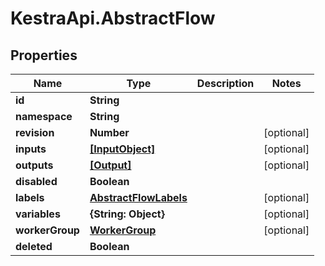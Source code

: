 # KestraApi.AbstractFlow

## Properties

Name | Type | Description | Notes
------------ | ------------- | ------------- | -------------
**id** | **String** |  | 
**namespace** | **String** |  | 
**revision** | **Number** |  | [optional] 
**inputs** | [**[InputObject]**](InputObject.md) |  | [optional] 
**outputs** | [**[Output]**](Output.md) |  | [optional] 
**disabled** | **Boolean** |  | 
**labels** | [**AbstractFlowLabels**](AbstractFlowLabels.md) |  | [optional] 
**variables** | **{String: Object}** |  | [optional] 
**workerGroup** | [**WorkerGroup**](WorkerGroup.md) |  | [optional] 
**deleted** | **Boolean** |  | 


